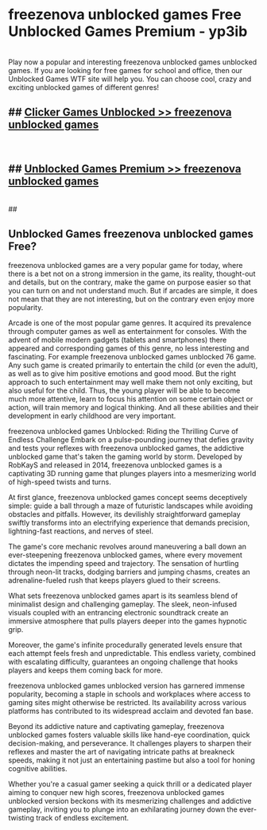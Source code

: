 # freezenova unblocked games  Free Unblocked Games Premium - yp3ib <br>
<br>
Play now a popular and interesting freezenova unblocked games unblocked games. If you are looking for free games for school and office, then our Unblocked Games WTF site will help you. You can choose cool, crazy and exciting unblocked games of different genres!


## ##  [Clicker Games Unblocked >> freezenova unblocked games](http://freeplayer.one?title=freezenova_unblocked_games&ref=UGames)
  <br>

##  ## [Unblocked Games Premium >> freezenova unblocked games](http://freeplayer.one?title=freezenova_unblocked_games&ref=UGames)
  <br>
  ##



## Unblocked Games freezenova unblocked games Free?

freezenova unblocked games are a very popular game for today, where there is a bet not on a strong immersion in the game, its reality, thought-out and details, but on the contrary, make the game on purpose easier so that you can turn on and not understand much. But if arcades are simple, it does not mean that they are not interesting, but on the contrary even enjoy more popularity.

Arcade is one of the most popular game genres. It acquired its prevalence through computer games as well as entertainment for consoles. With the advent of mobile modern gadgets (tablets and smartphones) there appeared and corresponding games of this genre, no less interesting and fascinating. For example freezenova unblocked games unblocked 76 game. Any such game is created primarily to entertain the child (or even the adult), as well as to give him positive emotions and good mood. But the right approach to such entertainment may well make them not only exciting, but also useful for the child. Thus, the young player will be able to become much more attentive, learn to focus his attention on some certain object or action, will train memory and logical thinking. And all these abilities and their development in early childhood are very important.

freezenova unblocked games Unblocked: Riding the Thrilling Curve of Endless Challenge
Embark on a pulse-pounding journey that defies gravity and tests your reflexes with freezenova unblocked games, the addictive unblocked game that's taken the gaming world by storm. Developed by RobKayS and released in 2014, freezenova unblocked games is a captivating 3D running game that plunges players into a mesmerizing world of high-speed twists and turns.

At first glance, freezenova unblocked games concept seems deceptively simple: guide a ball through a maze of futuristic landscapes while avoiding obstacles and pitfalls. However, its devilishly straightforward gameplay swiftly transforms into an electrifying experience that demands precision, lightning-fast reactions, and nerves of steel.

The game's core mechanic revolves around maneuvering a ball down an ever-steepening freezenova unblocked games, where every movement dictates the impending speed and trajectory. The sensation of hurtling through neon-lit tracks, dodging barriers and jumping chasms, creates an adrenaline-fueled rush that keeps players glued to their screens.

What sets freezenova unblocked games apart is its seamless blend of minimalist design and challenging gameplay. The sleek, neon-infused visuals coupled with an entrancing electronic soundtrack create an immersive atmosphere that pulls players deeper into the games hypnotic grip.

Moreover, the game's infinite procedurally generated levels ensure that each attempt feels fresh and unpredictable. This endless variety, combined with escalating difficulty, guarantees an ongoing challenge that hooks players and keeps them coming back for more.

freezenova unblocked games unblocked version has garnered immense popularity, becoming a staple in schools and workplaces where access to gaming sites might otherwise be restricted. Its availability across various platforms has contributed to its widespread acclaim and devoted fan base.

Beyond its addictive nature and captivating gameplay, freezenova unblocked games fosters valuable skills like hand-eye coordination, quick decision-making, and perseverance. It challenges players to sharpen their reflexes and master the art of navigating intricate paths at breakneck speeds, making it not just an entertaining pastime but also a tool for honing cognitive abilities.

Whether you're a casual gamer seeking a quick thrill or a dedicated player aiming to conquer new high scores, freezenova unblocked games unblocked version beckons with its mesmerizing challenges and addictive gameplay, inviting you to plunge into an exhilarating journey down the ever-twisting track of endless excitement.
